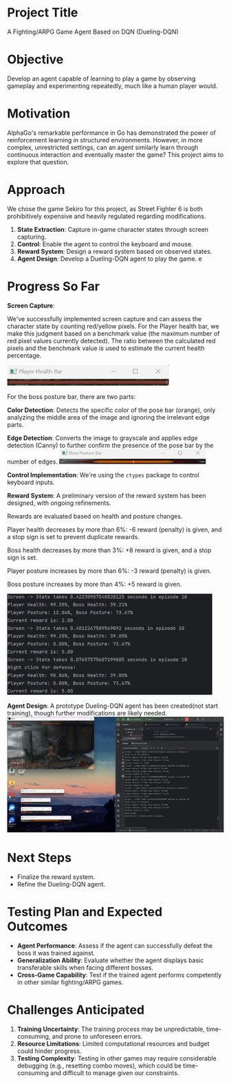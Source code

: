 # Project Title
A Fighting/ARPG Game Agent Based on DQN (Dueling-DQN)

# Objective
Develop an agent capable of learning to play a game by observing gameplay and experimenting repeatedly, much like a human player would.

# Motivation
AlphaGo's remarkable performance in Go has demonstrated the power of reinforcement learning in structured environments. However, in more complex, unrestricted settings, can an agent similarly learn through continuous interaction and eventually master the game? This project aims to explore that question.

# Approach
We chose the game Sekiro for this project, as Street Fighter 6 is both prohibitively expensive and heavily regulated regarding modifications.

1. **State Extraction**: Capture in-game character states through screen capturing.
2. **Control**: Enable the agent to control the keyboard and mouse.
3. **Reward System**: Design a reward system based on observed states.
4. **Agent Design**: Develop a Dueling-DQN agent to play the game.
e
# Progress So Far
**Screen Capture**:  

We've successfully implemented screen capture and can assess the character state by counting red/yellow pixels. For the Player health bar, 
we make this judgment based on a benchmark value (the maximum number of red pixel values currently detected). The ratio between the calculated red pixels and 
the benchmark value is used to estimate the current health percentage.  

![Player_health_bar.png](img/Player_health_bar.png) 

For the boss posture bar, there are two parts:  

**Color Detection**: Detects the specific color of the pose bar (orange), only analyzing the middle area of the image and ignoring the irrelevant edge parts.  

**Edge Detection**: Converts the image to grayscale and applies edge detection (Canny) to further confirm the presence of the pose bar by the number of edges.
![boss_posture_bar.png](img/boss_posture_bar.png)  

**Control Implementation**: We're using the `ctypes` package to control keyboard inputs.  

**Reward System**: A preliminary version of the reward system has been designed, with ongoing refinements.  

Rewards are evaluated based on health and posture changes.  

Player health decreases by more than 6%: -6 reward (penalty) is given, and a stop sign is set to prevent duplicate rewards.  

Boss health decreases by more than 3%: +8 reward is given, and a stop sign is set.  

Player posture increases by more than 6%: -3 reward (penalty) is given.  

Boss posture increases by more than 4%: +5 reward is given.  

![reward_system.png](img/reward_system.png)  

**Agent Design**: A prototype Dueling-DQN agent has been created(not start training), though further modifications are likely needed.
![GamePlay.png](img/GamePlay.png)

# Next Steps
- Finalize the reward system.
- Refine the Dueling-DQN agent.

# Testing Plan and Expected Outcomes
- **Agent Performance**: Assess if the agent can successfully defeat the boss it was trained against.
- **Generalization Ability**: Evaluate whether the agent displays basic transferable skills when facing different bosses.
- **Cross-Game Capability**: Test if the trained agent performs competently in other similar fighting/ARPG games.

# Challenges Anticipated
1. **Training Uncertainty**: The training process may be unpredictable, time-consuming, and prone to unforeseen errors.
2. **Resource Limitations**: Limited computational resources and budget could hinder progress.
3. **Testing Complexity**: Testing in other games may require considerable debugging (e.g., resetting combo moves), which could be time-consuming and difficult to manage given our constraints.

